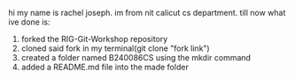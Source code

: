 hi my name is rachel joseph. im from nit calicut cs department.
till now what ive done is:
1. forked the RIG-Git-Workshop repository
2. cloned said fork in my terminal(git clone "fork link")
3. created a folder named B240086CS using the mkdir command
4. added a README.md file into the made folder